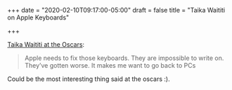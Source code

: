 +++
date = "2020-02-10T09:17:00-05:00"
draft = false
title = "Taika Waititi on Apple Keyboards"

+++

[Taika Waititi at the Oscars](https://twitter.com/Variety/status/1226710675554091008):

> Apple needs to fix those keyboards. They are impossible to write on. They’ve gotten worse. It makes me want to go back to PCs

Could be the most interesting thing said at the oscars :).
